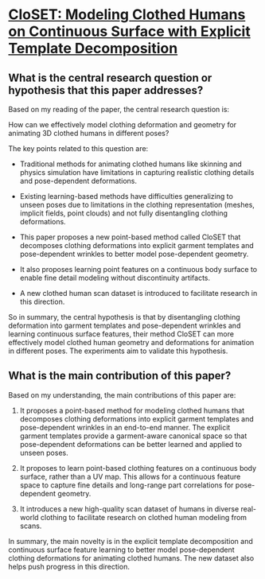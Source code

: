 # [CloSET: Modeling Clothed Humans on Continuous Surface with Explicit   Template Decomposition](https://arxiv.org/abs/2304.03167)

## What is the central research question or hypothesis that this paper addresses?

 Based on my reading of the paper, the central research question is:

How can we effectively model clothing deformation and geometry for animating 3D clothed humans in different poses?

The key points related to this question are:

- Traditional methods for animating clothed humans like skinning and physics simulation have limitations in capturing realistic clothing details and pose-dependent deformations. 

- Existing learning-based methods have difficulties generalizing to unseen poses due to limitations in the clothing representation (meshes, implicit fields, point clouds) and not fully disentangling clothing deformations.

- This paper proposes a new point-based method called CloSET that decomposes clothing deformations into explicit garment templates and pose-dependent wrinkles to better model pose-dependent geometry. 

- It also proposes learning point features on a continuous body surface to enable fine detail modeling without discontinuity artifacts.

- A new clothed human scan dataset is introduced to facilitate research in this direction.

So in summary, the central hypothesis is that by disentangling clothing deformation into garment templates and pose-dependent wrinkles and learning continuous surface features, their method CloSET can more effectively model clothed human geometry and deformations for animation in different poses. The experiments aim to validate this hypothesis.


## What is the main contribution of this paper?

 Based on my understanding, the main contributions of this paper are:

1. It proposes a point-based method for modeling clothed humans that decomposes clothing deformations into explicit garment templates and pose-dependent wrinkles in an end-to-end manner. The explicit garment templates provide a garment-aware canonical space so that pose-dependent deformations can be better learned and applied to unseen poses. 

2. It proposes to learn point-based clothing features on a continuous body surface, rather than a UV map. This allows for a continuous feature space to capture fine details and long-range part correlations for pose-dependent geometry. 

3. It introduces a new high-quality scan dataset of humans in diverse real-world clothing to facilitate research on clothed human modeling from scans.

In summary, the main novelty is in the explicit template decomposition and continuous surface feature learning to better model pose-dependent clothing deformations for animating clothed humans. The new dataset also helps push progress in this direction.
